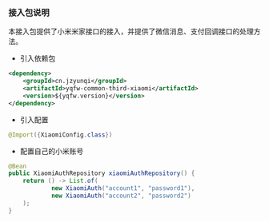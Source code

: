 ### 接入包说明
本接入包提供了小米米家接口的接入，并提供了微信消息、支付回调接口的处理方法。

* 引入依赖包
```xml
<dependency>
    <groupId>cn.jzyunqi</groupId>
    <artifactId>yqfw-common-third-xiaomi</artifactId>
    <version>${yqfw.version}</version>
</dependency>
```
* 引入配置
```java
@Import({XiaomiConfig.class})
```
* 配置自己的小米账号
```java
@Bean
public XiaomiAuthRepository xiaomiAuthRepository() {
    return () -> List.of(
            new XiaomiAuth("account1", "password1"),
            new XiaomiAuth("account2", "password2")
    );
}
```
